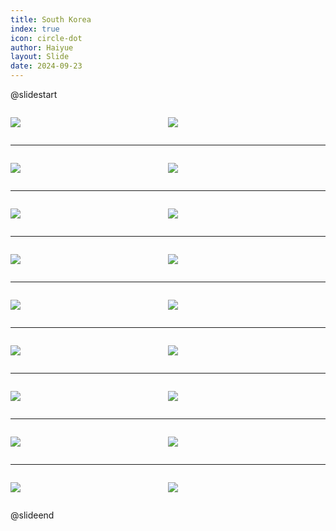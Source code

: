 ```yaml
---
title: South Korea
index: true
icon: circle-dot
author: Haiyue
layout: Slide
date: 2024-09-23
---
```

 
@slidestart

<div style="display:flex">
<div style="flex:1">

![](/reading/english/Level-K/South%20Korea/001.webp)
</div>
<div style="flex:1">

![](/reading/english/Level-K/South%20Korea/002.webp)
</div>
</div>

---

<div style="display:flex">
<div style="flex:1">

![](/reading/english/Level-K/South%20Korea/003.webp)
</div>
<div style="flex:1">

![](/reading/english/Level-K/South%20Korea/004.webp)
</div>
</div>

---

<div style="display:flex">
<div style="flex:1">

![](/reading/english/Level-K/South%20Korea/005.webp)
</div>
<div style="flex:1">

![](/reading/english/Level-K/South%20Korea/006.webp)
</div>
</div>

---

<div style="display:flex">
<div style="flex:1">

![](/reading/english/Level-K/South%20Korea/007.webp)
</div>
<div style="flex:1">

![](/reading/english/Level-K/South%20Korea/008.webp)
</div>
</div>

---

<div style="display:flex">
<div style="flex:1">

![](/reading/english/Level-K/South%20Korea/009.webp)
</div>
<div style="flex:1">

![](/reading/english/Level-K/South%20Korea/010.webp)
</div>
</div>

---

<div style="display:flex">
<div style="flex:1">

![](/reading/english/Level-K/South%20Korea/011.webp)
</div>
<div style="flex:1">

![](/reading/english/Level-K/South%20Korea/012.webp)
</div>
</div>

---

<div style="display:flex">
<div style="flex:1">

![](/reading/english/Level-K/South%20Korea/013.webp)
</div>
<div style="flex:1">

![](/reading/english/Level-K/South%20Korea/014.webp)
</div>
</div>

---

<div style="display:flex">
<div style="flex:1">

![](/reading/english/Level-K/South%20Korea/015.webp)
</div>
<div style="flex:1">

![](/reading/english/Level-K/South%20Korea/016.webp)
</div>
</div>

---

<div style="display:flex">
<div style="flex:1">

![](/reading/english/Level-K/South%20Korea/017.webp)
</div>
<div style="flex:1">

![](/reading/english/Level-K/South%20Korea/018.webp)
</div>
</div>

@slideend